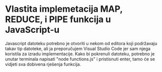 # Vlastita implemetacija MAP, REDUCE, i PIPE funkcija u JavaScript-u
Javascript datoteku potrebno je otvoriti u nekom od editora koji podržavaju takav tip datoteke, ali ja preporučujem Visual Studio Code jer sam njega koristila za izradu implementacije.
Kako bi pokrenuli datoteku, potrebno je unutar terminala napisati "node functions.js" i pristisnuti enter, tamo će se vidjeti sva dobivena rješenja funkcija. 
